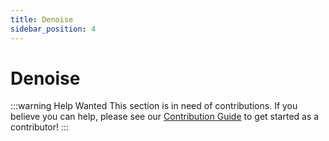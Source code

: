 ```yaml
---
title: Denoise
sidebar_position: 4
---
```


# Denoise

:::warning Help Wanted
This section is in need of contributions. If you believe you can help, please see our [Contribution Guide](../docs/contribution-guide.md) to get started as a contributor!
:::
